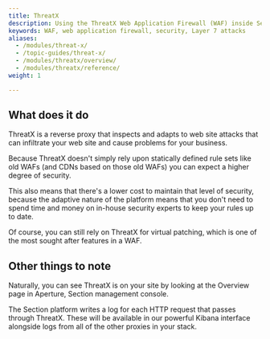```yaml
---
title: ThreatX
description: Using the ThreatX Web Application Firewall (WAF) inside Section.
keywords: WAF, web application firewall, security, Layer 7 attacks
aliases:
  - /modules/threat-x/
  - /topic-guides/threat-x/
  - /modules/threatx/overview/
  - /modules/threatx/reference/
weight: 1

---
```


## What does it do

ThreatX is a reverse proxy that inspects and adapts to web site attacks that can infiltrate your web site and cause problems for your business.

Because ThreatX doesn't simply rely upon statically defined rule sets like old WAFs (and CDNs based on those old WAFs) you can expect a higher degree of security.

This also means that there's a lower cost to maintain that level of security, because the adaptive nature of the platform means that you don't need to spend time and money on in-house security experts to keep your rules up to date.

Of course, you can still rely on ThreatX for virtual patching, which is one of the most sought after features in a WAF.

## Other things to note

Naturally, you can see ThreatX is on your site by looking at the Overview page in Aperture, Section management console.

The Section platform writes a log for each HTTP request that passes through ThreatX. These will be available in our powerful Kibana interface alongside logs from all of the other proxies in your stack.
